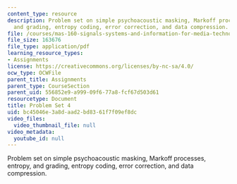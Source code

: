```yaml
---
content_type: resource
description: Problem set on simple psychoacoustic masking, Markoff processes, entropy,
  and grading, entropy coding, error correction, and data compression.
file: /courses/mas-160-signals-systems-and-information-for-media-technology-fall-2007/bc45046e3a8daad2bd8361f7f09ef8dc_ps4.pdf
file_size: 163676
file_type: application/pdf
learning_resource_types:
- Assignments
license: https://creativecommons.org/licenses/by-nc-sa/4.0/
ocw_type: OCWFile
parent_title: Assignments
parent_type: CourseSection
parent_uid: 556852e9-a999-09f6-77a8-fcf67d503d61
resourcetype: Document
title: Problem Set 4
uid: bc45046e-3a8d-aad2-bd83-61f7f09ef8dc
video_files:
  video_thumbnail_file: null
video_metadata:
  youtube_id: null
---
```

Problem set on simple psychoacoustic masking, Markoff processes, entropy, and grading, entropy coding, error correction, and data compression.